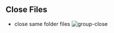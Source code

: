 ## Close Files

- close same folder files
![group-close](https://user-images.githubusercontent.com/7388088/71008073-b2123900-20f0-11ea-8f42-f01960d17289.gif)
